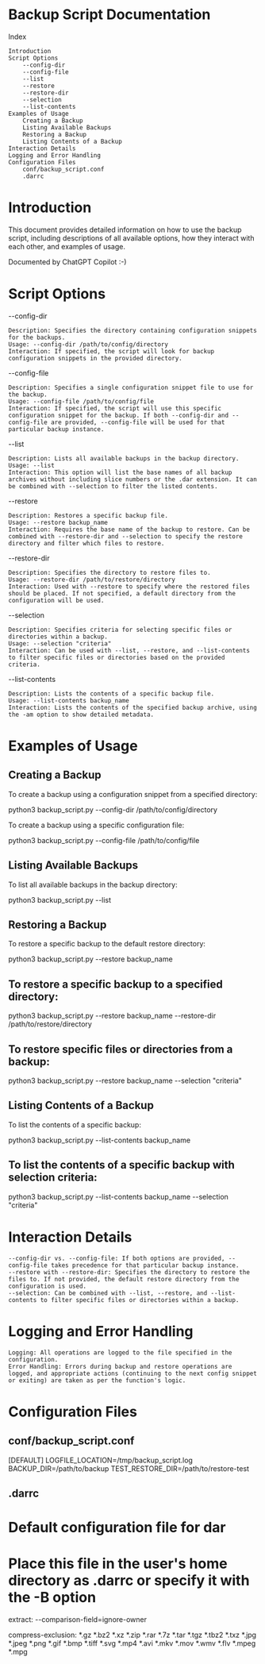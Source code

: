 # Backup Script Documentation
Index

    Introduction
    Script Options
        --config-dir
        --config-file
        --list
        --restore
        --restore-dir
        --selection
        --list-contents
    Examples of Usage
        Creating a Backup
        Listing Available Backups
        Restoring a Backup
        Listing Contents of a Backup
    Interaction Details
    Logging and Error Handling
    Configuration Files
        conf/backup_script.conf
        .darrc

# Introduction

This document provides detailed information on how to use the backup script, including descriptions of all available options, how they interact with each other, and examples of usage.

Documented by ChatGPT Copilot :-)

# Script Options
--config-dir

    Description: Specifies the directory containing configuration snippets for the backups.
    Usage: --config-dir /path/to/config/directory
    Interaction: If specified, the script will look for backup configuration snippets in the provided directory.

--config-file

    Description: Specifies a single configuration snippet file to use for the backup.
    Usage: --config-file /path/to/config/file
    Interaction: If specified, the script will use this specific configuration snippet for the backup. If both --config-dir and --config-file are provided, --config-file will be used for that particular backup instance.

--list

    Description: Lists all available backups in the backup directory.
    Usage: --list
    Interaction: This option will list the base names of all backup archives without including slice numbers or the .dar extension. It can be combined with --selection to filter the listed contents.

--restore

    Description: Restores a specific backup file.
    Usage: --restore backup_name
    Interaction: Requires the base name of the backup to restore. Can be combined with --restore-dir and --selection to specify the restore directory and filter which files to restore.

--restore-dir

    Description: Specifies the directory to restore files to.
    Usage: --restore-dir /path/to/restore/directory
    Interaction: Used with --restore to specify where the restored files should be placed. If not specified, a default directory from the configuration will be used.

--selection

    Description: Specifies criteria for selecting specific files or directories within a backup.
    Usage: --selection "criteria"
    Interaction: Can be used with --list, --restore, and --list-contents to filter specific files or directories based on the provided criteria.

--list-contents

    Description: Lists the contents of a specific backup file.
    Usage: --list-contents backup_name
    Interaction: Lists the contents of the specified backup archive, using the -am option to show detailed metadata.

# Examples of Usage

## Creating a Backup

To create a backup using a configuration snippet from a specified directory:

python3 backup_script.py --config-dir /path/to/config/directory


To create a backup using a specific configuration file:

python3 backup_script.py --config-file /path/to/config/file

## Listing Available Backups

To list all available backups in the backup directory:


python3 backup_script.py --list

## Restoring a Backup

To restore a specific backup to the default restore directory:


python3 backup_script.py --restore backup_name

## To restore a specific backup to a specified directory:


python3 backup_script.py --restore backup_name --restore-dir /path/to/restore/directory

## To restore specific files or directories from a backup:


python3 backup_script.py --restore backup_name --selection "criteria"

## Listing Contents of a Backup

To list the contents of a specific backup:


python3 backup_script.py --list-contents backup_name

## To list the contents of a specific backup with selection criteria:


python3 backup_script.py --list-contents backup_name --selection "criteria"

# Interaction Details

    --config-dir vs. --config-file: If both options are provided, --config-file takes precedence for that particular backup instance.
    --restore with --restore-dir: Specifies the directory to restore the files to. If not provided, the default restore directory from the configuration is used.
    --selection: Can be combined with --list, --restore, and --list-contents to filter specific files or directories within a backup.

# Logging and Error Handling

    Logging: All operations are logged to the file specified in the configuration.
    Error Handling: Errors during backup and restore operations are logged, and appropriate actions (continuing to the next config snippet or exiting) are taken as per the function's logic.

# Configuration Files

## conf/backup_script.conf


[DEFAULT]
LOGFILE_LOCATION=/tmp/backup_script.log
BACKUP_DIR=/path/to/backup
TEST_RESTORE_DIR=/path/to/restore-test

## .darrc

# Default configuration file for dar
# Place this file in the user's home directory as .darrc or specify it with the -B option

extract:
  --comparison-field=ignore-owner

compress-exclusion:
    *.gz
    *.bz2
    *.xz
    *.zip
    *.rar
    *.7z
    *.tar
    *.tgz
    *.tbz2
    *.txz
    *.jpg
    *.jpeg
    *.png
    *.gif
    *.bmp
    *.tiff
    *.svg
    *.mp4
    *.avi
    *.mkv
    *.mov
    *.wmv
    *.flv
    *.mpeg
    *.mpg

